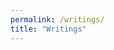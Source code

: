 ```yaml
---
permalink: /writings/
title: "Writings"
---
```


<div id="rayyan-rss-embed" 
data-rss="https://medium.com/feed/@rayyanzahid"
data-maxcols="3" 
data-layout="grid" 
data-poststyle="inline" 
data-readmore="Read the rest" 
data-buttonclass="btn btn-primary" 
data-offset="-100"></div>

<script src="https://www.retainable.io/assets/retainable/rss-embed/retainable-rss-embed.js"></script>
